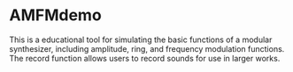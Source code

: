 # AMFMdemo
This is a educational tool for simulating the basic functions of a modular synthesizer, including amplitude, ring, and frequency modulation functions. The record function allows users to record sounds for use in larger works. 
